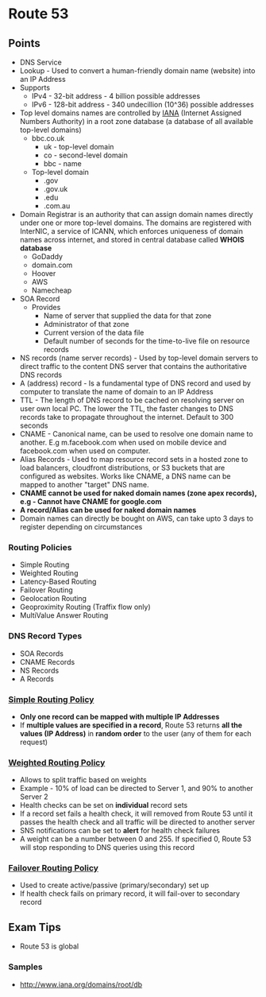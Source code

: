 # Route 53

## Points

- DNS Service
- Lookup - Used to convert a human-friendly domain name (website) into an IP Address
- Supports
  - IPv4 - 32-bit address - 4 billion possible addresses
  - IPv6 - 128-bit address - 340 undecillion (10^36) possible addresses
- Top level domains names are controlled by [IANA](http://www.iana.org/domains/root/db) (Internet Assigned Numbers Authority) in a root zone database (a database of all available top-level domains)
  - bbc.co.uk
    - uk - top-level domain
    - co - second-level domain
    - bbc - name
  - Top-level domain
    - .gov
    - .gov.uk
    - .edu
    - .com.au
- Domain Registrar is an authority that can assign domain names directly under one or more top-level domains. The domains are registered with InterNIC, a service of ICANN, which enforces uniqueness of domain names across internet, and stored in central database called **WHOIS database**
  - GoDaddy
  - domain.com
  - Hoover
  - AWS
  - Namecheap
- SOA Record
  - Provides
    - Name of server that supplied the data for that zone
    - Administrator of that zone
    - Current version of the data file
    - Default number of seconds for the time-to-live file on resource records
- NS records (name server records) - Used by top-level domain servers to direct traffic to the content DNS server that contains the authoritative DNS records
- A (address) record - Is a fundamental type of DNS record and used by computer to translate the name of domain to an IP Address
- TTL - The length of DNS record to be cached on resolving server on user own local PC. The lower the TTL, the faster changes to DNS records take to propagate throughout the internet. Default to 300 seconds
- CNAME - Canonical name, can be used to resolve one domain name to another. E.g m.facebook.com when used on mobile device and facebook.com when used on computer.
- Alias Records - Used to map resource record sets in a hosted zone to load balancers, cloudfront distributions, or S3 buckets that are configured as websites. Works like CNAME, a DNS name can be mapped to another "target" DNS name.
- **CNAME cannot be used for naked domain names (zone apex records), e.g - Cannot have CNAME for google.com**
- **A record/Alias can be used for naked domain names**
- Domain names can directly be bought on AWS, can take upto 3 days to register depending on circumstances

### Routing Policies

- Simple Routing
- Weighted Routing
- Latency-Based Routing
- Failover Routing
- Geolocation Routing
- Geoproximity Routing (Traffix flow only)
- MultiValue Answer Routing

### DNS Record Types

- SOA Records
- CNAME Records
- NS Records
- A Records

### [Simple Routing Policy](./SimpleRoutingPolicy.png)

- **Only one record can be mapped with multiple IP Addresses**
- If **multiple values are specified in a record**, Route 53 returns **all the values (IP Address)** in **random order** to the user (any of them for each request)

### [Weighted Routing Policy](./WeightedRoutingPolicy.png)

- Allows to split traffic based on weights
- Example - 10% of load can be directed to Server 1, and 90% to another Server 2
- Health checks can be set on **individual** record sets
- If a record set fails a health check, it will removed from Route 53 until it passes the health check and all traffic will be directed to another server
- SNS notifications can be set to **alert** for health check failures
- A weight can be a number between 0 and 255. If specified 0, Route 53 will stop responding to DNS queries using this record

### [Failover Routing Policy](./FailOverRoutingPolicy.png)

- Used to create active/passive (primary/secondary) set up
- If health check fails on primary record, it will fail-over to secondary record

## Exam Tips

- Route 53 is global

### Samples

- http://www.iana.org/domains/root/db